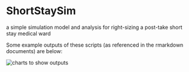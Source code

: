# ShortStaySim
a simple simulation model and analysis for right-sizing a post-take short stay medical ward

Some example outputs of these scripts (as referenced in the rmarkdown documents) are below:

![charts to show outputs](https://royal-free-london.github.io/ShortStaySim/examples.png)



